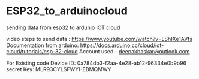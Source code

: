 # ESP32_to_arduinocloud
sending data from esp32 to ardunio IOT cloud

video steps to send data : https://www.youtube.com/watch?v=LShIXe1AVfs
Documentation from arduino: https://docs.arduino.cc/cloud/iot-cloud/tutorials/esp-32-cloud
Account used - deepakbaskar@outlook.com
 
 
 For Existing code 
 Device ID: 0a784db3-f2aa-4e28-ab12-96334e0b9b96
 secret Key: MLR93CYLSFWYHEBMQMWY
 
